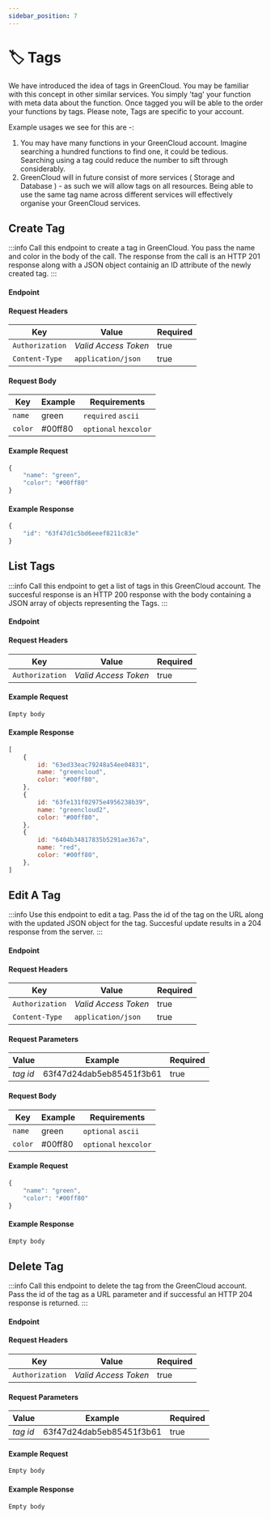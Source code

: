 ```yaml
---
sidebar_position: 7
---
```


# 🏷️ Tags

We have introduced the idea of tags in GreenCloud. You may be familiar with this concept in other similar services. You simply 'tag' your function with meta data about the function. Once tagged you will be able to the order your functions by tags. Please note, Tags are specific to your account.

Example usages we see for this are -:

1. You may have many functions in your GreenCloud account. Imagine searching a hundred functions to find one, it could be tedious. Searching using a tag could reduce the number to sift through considerably.
2. GreenCloud will in future consist of more services ( Storage and Database ) - as such we will allow tags on all resources. Being able to use the same tag name across different services will effectively organise your GreenCloud services.

## Create Tag

:::info
Call this endpoint to create a tag in GreenCloud. You pass the name and color in the body of the call. The response from the call is an HTTP 201 response along with a JSON object containig an ID attribute of the newly created tag.
:::

#### Endpoint

<endpoint href='https://api.greencloud.dev/v1/tag' method='POST'/>

#### Request Headers

| Key             | Value                | Required |
| --------------- | -------------------- | -------- |
| `Authorization` | _Valid Access Token_ | true     |
| `Content-Type`  | `application/json`   | true     |

#### Request Body

| Key     | Example | Requirements          |
| ------- | ------- | --------------------- |
| `name`  | green   | `required` `ascii`    |
| `color` | #00ff80 | `optional` `hexcolor` |

#### Example Request

```js
{
	"name": "green",
	"color": "#00ff80"
}

```

#### Example Response

```js title="Status: 201 Created"
{
	"id": "63f47d1c5bd6eeef8211c83e"
}
```

## List Tags

:::info
Call this endpoint to get a list of tags in this GreenCloud account. The succesful response is an HTTP 200 response with the body containing a JSON array of objects representing the Tags.
:::

#### Endpoint

<endpoint href='https://api.greencloud.dev/v1/tag/list' method='GET'/>

#### Request Headers

| Key             | Value                | Required |
| --------------- | -------------------- | -------- |
| `Authorization` | _Valid Access Token_ | true     |

#### Example Request

```js
Empty body
```

#### Example Response

<!-- prettier-ignore -->
```js title="Status: 200 OK"
[
    {
        id: "63ed33eac79248a54ee04831",
        name: "greencloud",
        color: "#00ff80",
    },
    {
        id: "63fe131f02975e4956238b39",
        name: "greencloud2",
        color: "#00ff80",
    },
    {
        id: "6404b34817835b5291ae367a",
        name: "red",
        color: "#00ff80",
    },
]
```

## Edit A Tag

:::info
Use this endpoint to edit a tag. Pass the id of the tag on the URL along with the updated JSON object for the tag. Succesful update results in a 204 response from the server.
:::

#### Endpoint

<endpoint href='https://api.greencloud.dev/v1/tag/[tagId]' method='PATCH'/>

#### Request Headers

| Key             | Value                | Required |
| --------------- | -------------------- | -------- |
| `Authorization` | _Valid Access Token_ | true     |
| `Content-Type`  | `application/json`   | true     |

#### Request Parameters

| Value    | Example                  | Required |
| -------- | ------------------------ | -------- |
| _tag id_ | 63f47d24dab5eb85451f3b61 | true     |

#### Request Body

| Key     | Example | Requirements          |
| ------- | ------- | --------------------- |
| `name`  | green   | `optional` `ascii`    |
| `color` | #00ff80 | `optional` `hexcolor` |

#### Example Request

```js
{
	"name": "green",
	"color": "#00ff80"
}
```

#### Example Response

```js title="Status: 204 No Content"
Empty body
```

## Delete Tag

:::info
Call this endpoint to delete the tag from the GreenCloud account. Pass the id of the tag as a URL parameter and if successful an HTTP 204 response is returned.
:::

#### Endpoint

<endpoint href='https://api.greencloud.dev/v1/tag/[tagId]' method='DELETE'/>

#### Request Headers

| Key             | Value                | Required |
| --------------- | -------------------- | -------- |
| `Authorization` | _Valid Access Token_ | true     |

#### Request Parameters

| Value    | Example                  | Required |
| -------- | ------------------------ | -------- |
| _tag id_ | 63f47d24dab5eb85451f3b61 | true     |

#### Example Request

```js
Empty body
```

#### Example Response

```js title="Status: 204 No Content"
Empty body
```
